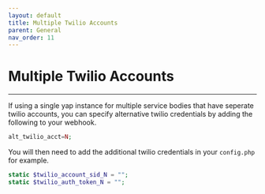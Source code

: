 ```yaml
---
layout: default
title: Multiple Twilio Accounts
parent: General
nav_order: 11
---
```


# Multiple Twilio Accounts

---


If using a single yap instance for multiple service bodies that have seperate twilio accounts, you can specify alternative twilio credentials by adding the following to your webhook.



```php
alt_twilio_acct=N;
```

You will then need to add the additional twilio credentials in your `config.php` for example.

```php
static $twilio_account_sid_N = "";
static $twilio_auth_token_N = "";
```
